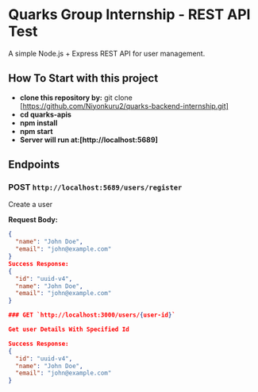 
# Quarks Group Internship - REST API Test
A simple Node.js + Express REST API for user management.
## How To Start with this project

- **clone this repository by:**
git clone [https://github.com/Niyonkuru2/quarks-backend-internship.git]
- **cd quarks-apis**
- **npm install**
- **npm start**
- **Server will run at:[http://localhost:5689]**
## Endpoints

### POST `http://localhost:5689/users/register`
Create a user

**Request Body:**
```json
{
  "name": "John Doe",
  "email": "john@example.com"
}
Success Response:
{
  "id": "uuid-v4",
  "name": "John Doe",
  "email": "john@example.com"
}

### GET `http://localhost:3000/users/{user-id}`

Get user Details With Specified Id

Success Response:
{
  "id": "uuid-v4",
  "name": "John Doe",
  "email": "john@example.com"
}